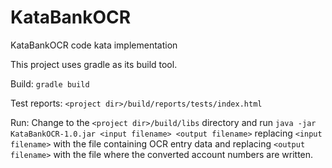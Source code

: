 KataBankOCR
===========

KataBankOCR code kata implementation

This project uses gradle as its build tool.

Build:  `gradle build`

Test reports:  `<project dir>/build/reports/tests/index.html`

Run:  Change to the `<project dir>/build/libs` directory and run
      `java -jar KataBankOCR-1.0.jar <input filename> <output filename>`
      replacing `<input filename>` with the file containing OCR entry data
      and replacing `<output filename>` with the file where the
      converted account numbers are written.

